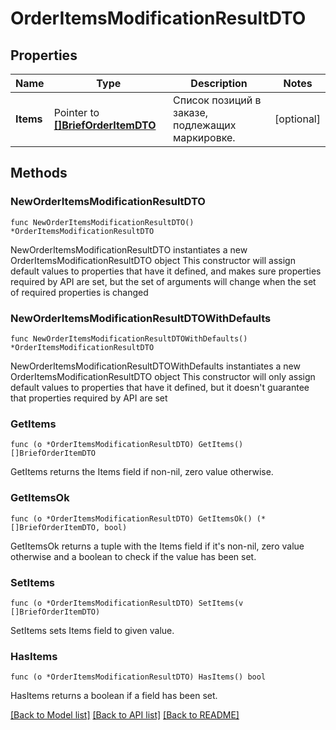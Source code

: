 # OrderItemsModificationResultDTO

## Properties

Name | Type | Description | Notes
------------ | ------------- | ------------- | -------------
**Items** | Pointer to [**[]BriefOrderItemDTO**](BriefOrderItemDTO.md) | Список позиций в заказе, подлежащих маркировке. | [optional] 

## Methods

### NewOrderItemsModificationResultDTO

`func NewOrderItemsModificationResultDTO() *OrderItemsModificationResultDTO`

NewOrderItemsModificationResultDTO instantiates a new OrderItemsModificationResultDTO object
This constructor will assign default values to properties that have it defined,
and makes sure properties required by API are set, but the set of arguments
will change when the set of required properties is changed

### NewOrderItemsModificationResultDTOWithDefaults

`func NewOrderItemsModificationResultDTOWithDefaults() *OrderItemsModificationResultDTO`

NewOrderItemsModificationResultDTOWithDefaults instantiates a new OrderItemsModificationResultDTO object
This constructor will only assign default values to properties that have it defined,
but it doesn't guarantee that properties required by API are set

### GetItems

`func (o *OrderItemsModificationResultDTO) GetItems() []BriefOrderItemDTO`

GetItems returns the Items field if non-nil, zero value otherwise.

### GetItemsOk

`func (o *OrderItemsModificationResultDTO) GetItemsOk() (*[]BriefOrderItemDTO, bool)`

GetItemsOk returns a tuple with the Items field if it's non-nil, zero value otherwise
and a boolean to check if the value has been set.

### SetItems

`func (o *OrderItemsModificationResultDTO) SetItems(v []BriefOrderItemDTO)`

SetItems sets Items field to given value.

### HasItems

`func (o *OrderItemsModificationResultDTO) HasItems() bool`

HasItems returns a boolean if a field has been set.


[[Back to Model list]](../README.md#documentation-for-models) [[Back to API list]](../README.md#documentation-for-api-endpoints) [[Back to README]](../README.md)


